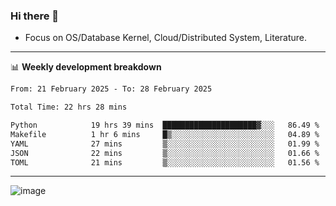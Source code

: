 ### Hi there 👋
<!-- * Daily Meditation via Leetcode/Competitive-Programming. -->
* Focus on OS/Database Kernel, Cloud/Distributed System, Literature.

-------

📊 **Weekly development breakdown**
<!--START_SECTION:waka-->

```txt
From: 21 February 2025 - To: 28 February 2025

Total Time: 22 hrs 28 mins

Python            19 hrs 39 mins  █████████████████████▓░░░   86.49 %
Makefile          1 hr 6 mins     █▒░░░░░░░░░░░░░░░░░░░░░░░   04.89 %
YAML              27 mins         ▒░░░░░░░░░░░░░░░░░░░░░░░░   01.99 %
JSON              22 mins         ▒░░░░░░░░░░░░░░░░░░░░░░░░   01.66 %
TOML              21 mins         ▒░░░░░░░░░░░░░░░░░░░░░░░░   01.56 %
```

<!--END_SECTION:waka-->

-------

<!-- [![Leetcode Stats](https://leetcard.jacoblin.cool/hzhang413?font=Fira+Mono)](https://leetcode.com/fxrc) -->
![image](./cyberpunk-ghost-in-the-shell.gif)
<!--![image](./gis-archive.png)-->
